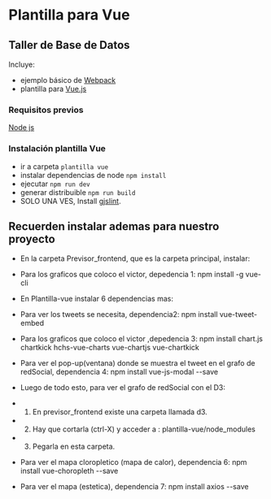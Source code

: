 # Plantilla para Vue
## Taller de Base de Datos

Incluye:
* ejemplo básico de [Webpack](https://webpack.github.io/)
* plantilla para [Vue.js](https://vuejs.org/)

### Requisitos previos
 [Node js](https://nodejs.org/es/download/)

### Instalación plantilla Vue

* ir a carpeta `plantilla vue`
* instalar dependencias de node `npm install`
* ejecutar `npm run dev`
* generar distribuible `npm run build`
* SOLO UNA VES, Install [gjslint](https://developers.google.com/closure/utilities/docs/linter_howto?hl=en).


## Recuerden instalar ademas para nuestro proyecto

* En la carpeta Previsor_frontend, que es la carpeta principal, instalar:
* Para los graficos que coloco el victor, depedencia 1: npm install -g vue-cli

* En Plantilla-vue instalar 6 dependencias mas:

* Para ver los tweets se necesita, dependencia2: npm install vue-tweet-embed
* Para los graficos que coloco el victor ,depedencia 3: npm install chart.js chartkick hchs-vue-charts vue-chartjs vue-chartkick
* Para ver el pop-up(ventana) donde se muestra el tweet en el grafo de redSocial, dependencia 4: npm install vue-js-modal --save

* Luego de todo esto, para ver el grafo de redSocial con el D3:
* 1) En previsor_frontend existe una carpeta llamada d3.
* 2) Hay que cortarla (ctrl-X) y acceder a : plantilla-vue/node_modules
* 3) Pegarla en esta carpeta.

* Para ver el mapa cloropletico (mapa de calor), dependencia 6: npm install vue-choropleth --save
* Para ver el mapa (estetica), dependencia 7: npm install axios --save
